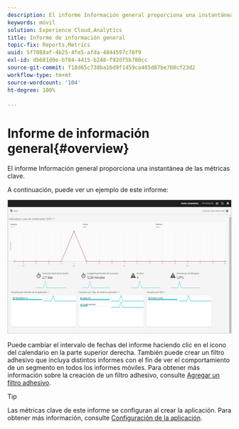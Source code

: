 ```yaml
---
description: El informe Información general proporciona una instantánea de las métricas clave.
keywords: móvil
solution: Experience Cloud,Analytics
title: Informe de información general
topic-fix: Reports,Metrics
uuid: 5f7088af-4b25-4fe5-afda-4844597c78f9
exl-id: db681d0e-b784-4415-b248-f92df5b780cc
source-git-commit: f18d65c738ba16d9f1459ca485d87be708cf23d2
workflow-type: tm+mt
source-wordcount: '104'
ht-degree: 100%

---
```


# Informe de información general{#overview}

El informe Información general proporciona una instantánea de las métricas clave.

A continuación, puede ver un ejemplo de este informe:

![](assets/report_usage_overview.png)

Puede cambiar el intervalo de fechas del informe haciendo clic en el icono del calendario en la parte superior derecha. También puede crear un filtro adhesivo que incluya distintos informes con el fin de ver el comportamiento de un segmento en todos los informes móviles. Para obtener más información sobre la creación de un filtro adhesivo, consulte [Agregar un filtro adhesivo](/help/using/usage/reports-customize/t-sticky-filter.md).

>[!TIP]
>
>Las métricas clave de este informe se configuran al crear la aplicación. Para obtener más información, consulte [Configuración de la aplicación](/help/using/c-manage-app-settings/c-mob-confg-app/c-mob-confg-app.md).
